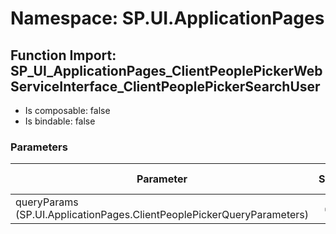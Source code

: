 # Namespace: SP.UI.ApplicationPages

## Function Import: SP_UI_ApplicationPages_ClientPeoplePickerWebServiceInterface_ClientPeoplePickerSearchUser

- Is composable: false
- Is bindable: false

### Parameters

Parameter | SPO | SP 2019 | SP 2016 | SP 2013
----------|:---:|:-------:|:-------:|:-------:
queryParams (SP.UI.ApplicationPages.ClientPeoplePickerQueryParameters) | ✅ | ✅ | ✅ | ✅
